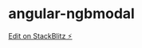 # angular-ngbmodal

[Edit on StackBlitz ⚡️](https://stackblitz.com/edit/angular-ngbmodal-reactive-aq6dg7)